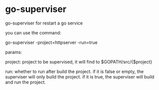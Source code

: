 go-superviser
=============

go-superviser for restart a go service

you can use the command:

go-superviser -project=httpserver -run=true

params:

project: project to be supervised, it will find to $GOPATH/src/{$project}

run: whether to run after build the project. 
if it is false or empty, the superviser will only build the project.
if it is true, the superviser will build and run the project.